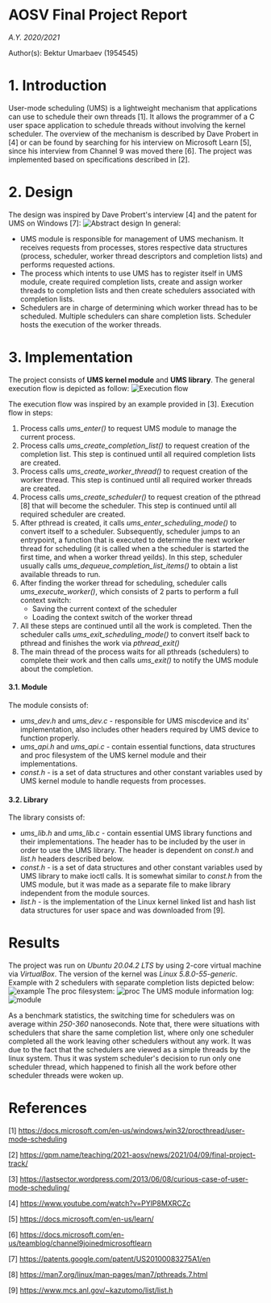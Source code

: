 # AOSV Final Project Report
_A.Y. 2020/2021_

Author(s): Bektur Umarbaev (1954545)

# 1. Introduction
User-mode scheduling (UMS) is a lightweight mechanism that applications can use to schedule their own threads [1]. It allows the programmer of a C user space application to schedule threads without involving the kernel scheduler. The overview of the mechanism is described by Dave Probert in [4] or can be found by searching for his interview on Microsoft Learn [5], since his interview from Channel 9 was moved there [6]. 
The project was implemented based on specifications described in [2]. 
# 2. Design 
The design was inspired by Dave Probert's interview [4] and the patent for UMS on Windows [7]:
![Abstract design](./images/Abstract.jpg)
In general:
* UMS module is responsible for management of UMS mechanism. It receives requests from processes, stores respective data structures (process, scheduler, worker thread descriptors and completion lists) and performs requested actions. 
* The process which intents to use UMS has to register itself in UMS module, create required completion lists, create and assign worker threads to completion lists and then create schedulers associated with completion lists.
* Schedulers are in charge of determining which worker thread has to be scheduled. Multiple schedulers can share completion lists. Scheduler hosts the execution of the worker threads.

# 3. Implementation
The project consists of **UMS kernel module** and **UMS library**.
The general execution flow is depicted as follow:
![Execution flow](./images/Execution_Flow.jpg)

The execution flow was inspired by an example provided in [3]. 
Execution flow in steps:
1. Process calls *ums_enter()* to request UMS module to manage the current process.
2. Process calls *ums_create_completion_list()* to request creation of the completion list. This step is continued until all required completion lists are created.  
3. Process calls *ums_create_worker_thread()* to request creation of the worker thread. This step is continued until all required worker threads are created.  
4. Process calls *ums_create_scheduler()* to request creation of the pthread [8] that will become the scheduler. This step is continued until all required scheduler are created.  
5. After pthread is created, it calls *ums_enter_scheduling_mode()* to convert itself to a scheduler. Subsequently, scheduler jumps to an entrypoint, a function that is executed to determine the next worker thread for scheduling (it is called when a the scheduler is started the first time, and when a worker thread yeilds). In this step, scheduler usually calls *ums_dequeue_completion_list_items()* to obtain a list available threads to run. 
6. After finding the worker thread for scheduling, scheduler calls *ums_execute_worker()*, which consists of 2 parts to perform a full context switch:
    * Saving the current context of the scheduler
    * Loading the context switch of the worker thread
7. All these steps are continued until all the work is completed. Then the scheduler calls *ums_exit_scheduling_mode()* to convert itself back to pthread and finishes the work via *pthread_exit()*
8. The main thread of the process waits for all pthreads (schedulers) to complete their work and then calls *ums_exit()* to notify the UMS module about the completion.

#### 3.1. Module
The module consists of:
* *ums_dev.h* and *ums_dev.c* - responsible for UMS miscdevice and its' implementation, also includes other headers required by UMS device to function properly.
* *ums_api.h* and *ums_api.c* - contain essential functions, data structures and proc filesystem of the UMS kernel module and their implementations. 
* *const.h* - is a set of data structures and other constant variables used by UMS kernel module to handle requests from processes.

#### 3.2. Library
The library consists of:
* *ums_lib.h* and *ums_lib.c* - contain essential UMS library functions and their implementations. The header has to be included by the user in order to use the UMS library. The header is dependent on *const.h* and *list.h* headers described below.
* *const.h* - is a set of data structures and other constant variables used by UMS library to make ioctl calls. It is somewhat similar to *const.h* from the UMS module, but it was made as a separate file to make library independent from the module sources. 
* *list.h* - is the implementation of the Linux kernel linked list and hash list data structures for user space and was downloaded from [9].

# Results
The project was run on *Ubuntu 20.04.2 LTS* by using 2-core virtual machine via *VirtualBox*. The version of the kernel was *Linux 5.8.0-55-generic*. 
Example with 2 schedulers with separate completion lists depicted below:
![example](./images/example.jpg)
The proc filesystem:
![proc](./images/proc.jpg)
The UMS module information log:
![module](./images/module.jpg)

As a benchmark statistics, the switching time for schedulers was on average within *250-360* nanoseconds. Note that, there were situations with schedulers that share the same completion list, where only one scheduler completed all the work leaving other schedulers without any work. It was due to the fact that the schedulers are viewed as a simple threads by the linux system. Thus it was system scheduler's decision to run only one scheduler thread, which happened to finish all the work before other scheduler threads were woken up.

# References
[1] https://docs.microsoft.com/en-us/windows/win32/procthread/user-mode-scheduling

[2] https://gpm.name/teaching/2021-aosv/news/2021/04/09/final-project-track/

[3] https://lastsector.wordpress.com/2013/06/08/curious-case-of-user-mode-scheduling/

[4] https://www.youtube.com/watch?v=PYlP8MXRCZc

[5] https://docs.microsoft.com/en-us/learn/

[6] https://docs.microsoft.com/en-us/teamblog/channel9joinedmicrosoftlearn

[7] https://patents.google.com/patent/US20100083275A1/en

[8] https://man7.org/linux/man-pages/man7/pthreads.7.html

[9] https://www.mcs.anl.gov/~kazutomo/list/list.h
